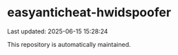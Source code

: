 # easyanticheat-hwidspoofer

Last updated: 2025-06-15 15:28:24

This repository is automatically maintained.
